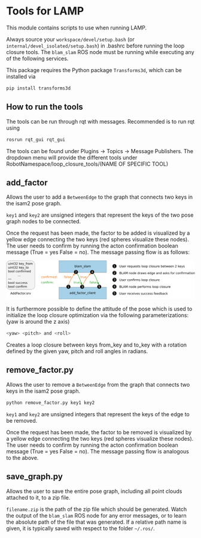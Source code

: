 # Tools for LAMP

This module contains scripts to use when running LAMP.

Always source your `workspace/devel/setup.bash` (or `internal/devel_isolated/setup.bash`) in .bashrc before running the loop closure tools. The `blam_slam` ROS node must be running while executing any of the following services.

This package requires the Python package `Transforms3d`, which can be installed via

```sh
pip install transforms3d
```

## How to run the tools

The tools can be run through rqt with messages. Recommended is to run rqt using 
```sh
rosrun rqt_gui rqt_gui
```

The tools can be found under Plugins -> Topics -> Message Publishers. The dropdown menu will provide the different tools under RobotNamespace/loop_closure_tools/(NAME OF SPECIFIC TOOL)

## add_factor

Allows the user to add a `BetweenEdge` to the graph that connects two keys in the isam2 pose graph.


`key1` and `key2` are unsigned integers that represent the keys of the two pose graph nodes to be connected.

Once the request has been made, the factor to be added is visualized by a yellow edge connecting the two keys (red spheres visualize these nodes). The user needs to confirm by running the acton confirmation boolean message (True = yes False = no). The message passing flow is as follows:

![Loop closure confirmation diagram](loop_closure_confirmation.png)

It is furthermore possible to define the attitude of the pose which is used to initialize the loop closure
optimization via the following parameterizations: (yaw is around the z axis)

```sh
<yaw> <pitch> and <roll>
```

Creates a loop closure between keys from_key and to_key with a rotation defined by
the given yaw, pitch and roll angles in radians.


## remove_factor.py

Allows the user to remove a `BetweenEdge` from the graph that connects two keys in the isam2 pose graph.

```sh
python remove_factor.py key1 key2
```

`key1` and `key2` are unsigned integers that represent the keys of the edge to be removed.

Once the request has been made, the factor to be removed is visualized by a yellow edge connecting the two keys (red spheres visualize these nodes). The user needs to confirm by running the acton confirmation boolean message (True = yes False = no). The message passing flow is analogous to the above.

## save_graph.py

Allows the user to save the entire pose graph, including all point clouds attached to it, to a zip file.

`filename.zip` is the path of the zip file which should be generated. Watch the output of the `blam_slam` ROS node for any error messages, or to learn the absolute path of the file that was generated. If a relative path name is given, it is typically saved with respect to the folder `~/.ros/`.
